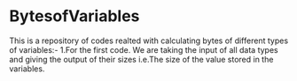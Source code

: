 # BytesofVariables
This is a repository of codes realted with calculating bytes of different types of variables:-
1.For the first code. We are taking the input of all data types and giving the output of their sizes i.e.The size of the value stored in the variables.


